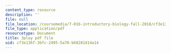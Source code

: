 ```yaml
---
content_type: resource
description: ''
file: null
file_location: /coursemedia/7-016-introductory-biology-fall-2018/cf3e136f3bfc24955a70b68281414a14_L4tEwAsVW0I.pdf
file_type: application/pdf
resourcetype: Document
title: 3play pdf file
uid: cf3e136f-3bfc-2495-5a70-b68281414a14
---
```

